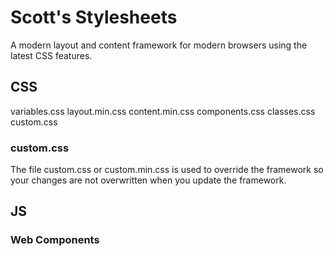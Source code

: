 # Scott's Stylesheets
A modern layout and content framework for modern browsers using the latest CSS features.

## CSS
variables.css
layout.min.css
content.min.css
components.css
classes.css
custom.css

### custom.css
The file custom.css or custom.min.css is used to override the framework so your changes are not overwritten when you update the framework.

## JS

### Web Components


<!--section id='about'>
<article>
<p>The prefered colour scheme can be set to light, dark or automatic (system settings).</p>
<p class='hide'>Select a colour scheme. This may not work for some browsers or devices.</p>
<form id='change-colour-scheme' class='hide'>
<fieldset>
<legend>Change Colour Scheme</legend>
<p>Set colour scheme:</p>
<div class='inline'>
<div class='inline'>
<input id='light-mode' type='radio' name='colour-scheme' value='0' disabled/>
<label for='light-mode'>Light</label>
</div>
<div class='inline'>
<input id='dark-mode' type='radio' name='colour-scheme' value='1' disabled/>
<label for='dark-mode'>Dark</label>
</div>
</div>
<div class='inline'>
<input id='auto-mode' type='radio' name='colour-scheme' value='2' disabled/>
<label for='auto-mode'>Automatic (system settings)</label>
</div>
</fieldset>
</form>
<script type='text/javascript'>
const prefersLight = window.matchMedia && window.matchMedia('(prefers-color-scheme: light)').matches;

if(prefersLight) document.getElementById('light-mode').checked = true;
else document.getElementById('dark-mode').checked = true;

document.getElementById('light-mode').addEventListener('change', function() {
if(this.checked) {
document.body.style.setProperty('--col-white', '#FFF');
document.body.style.setProperty('--col-black', '#111');
}
});
document.getElementById('dark-mode').addEventListener('change', function() {
if(this.checked) {
document.body.style.setProperty('--col-white', '#111');
document.body.style.setProperty('--col-black', '#FFF');
}
});
</script>
</article>
</section>

<section id='lists' class='hide'>
<h2>Lists</h2>
<div>
<h3>Descriptive List</h3>
<dl>
<dt>This is a descriptive term in a descriptive list.</dt>
<dd>This is a descriptive definition.</dd>
<dt>This is another descriptive term.</dt>
<dd>This is another descriptive definition.</dd>
</dl>
</div>
<h2>Quotes</h2>
<blockquote cite='https://www.goodreads.com/quotes/144310-the-nitrogen-in-our-dna-the-calcium-in-our-teeth'>The nitrogen in our DNA, the calcium in our teeth, the iron in our blood, the carbon in our apple pies were made in the interiors of collapsing stars. We are made of starstuff.</blockquote>
<cite>This is a citation.</cite>
<q cite='http://reddit.com'>This is quote.</q>
</section>
<section id='directions' class='hide'>
<h2>Directions</h2>
<dialog>This is a dialog.</dialog>
<div class='hide'>
<h3>Details</h3>
<details open>
<summary>This is <code>summary</code> for details, click to toggle close/open.</summary>
<p>This text should be shown if the details element is opened.</p>
</details>
</div>
<div class=''>
<h3>Meter</h3>
<meter value='50' min='0' max='100'></meter>
</div>
<div class=''>
<h3>Progress</h3>
<progress value='50' max='100'>50%</progress>
</div>
</section-->
